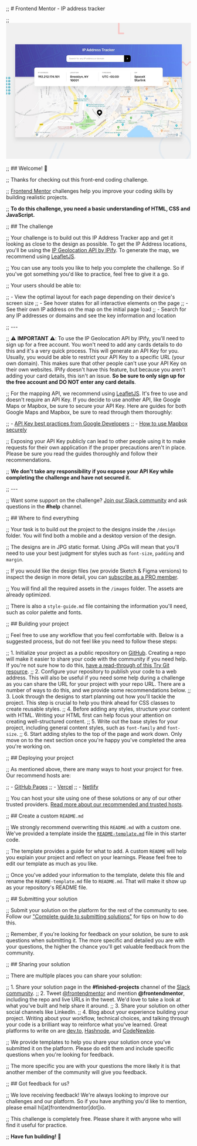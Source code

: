 ;; # Frontend Mentor - IP address tracker

;; ![Design preview for the IP address tracker coding challenge](./design/desktop-preview.jpg)

;; ## Welcome! 👋

;; Thanks for checking out this front-end coding challenge.

;; [Frontend Mentor](https://www.frontendmentor.io) challenges help you improve your coding skills by building realistic projects.

;; **To do this challenge, you need a basic understanding of HTML, CSS and JavaScript.**

;; ## The challenge

;; Your challenge is to build out this IP Address Tracker app and get it looking as close to the design as possible. To get the IP Address locations, you'll be using the [IP Geolocation API by IPify](https://geo.ipify.org/). To generate the map, we recommend using [LeafletJS](https://leafletjs.com/).

;; You can use any tools you like to help you complete the challenge. So if you've got something you'd like to practice, feel free to give it a go.

;; Your users should be able to:

;; - View the optimal layout for each page depending on their device's screen size
;; - See hover states for all interactive elements on the page
;; - See their own IP address on the map on the initial page load
;; - Search for any IP addresses or domains and see the key information and location

;; ---

;; ⚠️ **IMPORTANT** ⚠️: To use the IP Geolocation API by IPify, you'll need to sign up for a free account. You won't need to add any cards details to do this and it's a very quick process. This will generate an API Key for you. Usually, you would be able to restrict your API Key to a specific URL (your own domain). This makes sure that other people can't use your API Key on their own websites. IPify doesn't have this feature, but because you aren't adding your card details, this isn't an issue. **So be sure to only sign up for the free account and DO NOT enter any card details**.

;; For the mapping API, we recommend using [LeafletJS](https://leafletjs.com/). It's free to use and doesn't require an API Key. If you decide to use another API, like Google Maps or Mapbox, be sure to secure your API Key. Here are guides for both Google Maps and Mapbox, be sure to read through them thoroughly:

;; - [API Key best practices from Google Developers](https://developers.google.com/maps/api-key-best-practices)
;; - [How to use Mapbox securely](https://docs.mapbox.com/help/troubleshooting/how-to-use-mapbox-securely/)

;; Exposing your API Key publicly can lead to other people using it to make requests for their own application if the proper precautions aren't in place. Please be sure you read the guides thoroughly and follow their recommendations.

;; **We don't take any responsibility if you expose your API Key while completing the challenge and have not secured it.**

;; ---

;; Want some support on the challenge? [Join our Slack community](https://www.frontendmentor.io/slack) and ask questions in the **#help** channel.

;; ## Where to find everything

;; Your task is to build out the project to the designs inside the `/design` folder. You will find both a mobile and a desktop version of the design. 

;; The designs are in JPG static format. Using JPGs will mean that you'll need to use your best judgment for styles such as `font-size`, `padding` and `margin`. 

;; If you would like the design files (we provide Sketch & Figma versions) to inspect the design in more detail, you can [subscribe as a PRO member](https://www.frontendmentor.io/pro).

;; You will find all the required assets in the `/images` folder. The assets are already optimized.

;; There is also a `style-guide.md` file containing the information you'll need, such as color palette and fonts.

;; ## Building your project

;; Feel free to use any workflow that you feel comfortable with. Below is a suggested process, but do not feel like you need to follow these steps:

;; 1. Initialize your project as a public repository on [GitHub](https://github.com/). Creating a repo will make it easier to share your code with the community if you need help. If you're not sure how to do this, [have a read-through of this Try Git resource](https://try.github.io/).
;; 2. Configure your repository to publish your code to a web address. This will also be useful if you need some help during a challenge as you can share the URL for your project with your repo URL. There are a number of ways to do this, and we provide some recommendations below.
;; 3. Look through the designs to start planning out how you'll tackle the project. This step is crucial to help you think ahead for CSS classes to create reusable styles.
;; 4. Before adding any styles, structure your content with HTML. Writing your HTML first can help focus your attention on creating well-structured content.
;; 5. Write out the base styles for your project, including general content styles, such as `font-family` and `font-size`.
;; 6. Start adding styles to the top of the page and work down. Only move on to the next section once you're happy you've completed the area you're working on.

;; ## Deploying your project

;; As mentioned above, there are many ways to host your project for free. Our recommend hosts are:

;; - [GitHub Pages](https://pages.github.com/)
;; - [Vercel](https://vercel.com/)
;; - [Netlify](https://www.netlify.com/)

;; You can host your site using one of these solutions or any of our other trusted providers. [Read more about our recommended and trusted hosts](https://medium.com/frontend-mentor/frontend-mentor-trusted-hosting-providers-bf000dfebe).

;; ## Create a custom `README.md`

;; We strongly recommend overwriting this `README.md` with a custom one. We've provided a template inside the [`README-template.md`](./README-template.md) file in this starter code.

;; The template provides a guide for what to add. A custom `README` will help you explain your project and reflect on your learnings. Please feel free to edit our template as much as you like.

;; Once you've added your information to the template, delete this file and rename the `README-template.md` file to `README.md`. That will make it show up as your repository's README file.

;; ## Submitting your solution

;; Submit your solution on the platform for the rest of the community to see. Follow our ["Complete guide to submitting solutions"](https://medium.com/frontend-mentor/a-complete-guide-to-submitting-solutions-on-frontend-mentor-ac6384162248) for tips on how to do this.

;; Remember, if you're looking for feedback on your solution, be sure to ask questions when submitting it. The more specific and detailed you are with your questions, the higher the chance you'll get valuable feedback from the community.

;; ## Sharing your solution

;; There are multiple places you can share your solution:

;; 1. Share your solution page in the **#finished-projects** channel of the [Slack community](https://www.frontendmentor.io/slack). 
;; 2. Tweet [@frontendmentor](https://twitter.com/frontendmentor) and mention **@frontendmentor**, including the repo and live URLs in the tweet. We'd love to take a look at what you've built and help share it around.
;; 3. Share your solution on other social channels like LinkedIn.
;; 4. Blog about your experience building your project. Writing about your workflow, technical choices, and talking through your code is a brilliant way to reinforce what you've learned. Great platforms to write on are [dev.to](https://dev.to/), [Hashnode](https://hashnode.com/), and [CodeNewbie](https://community.codenewbie.org/).

;; We provide templates to help you share your solution once you've submitted it on the platform. Please do edit them and include specific questions when you're looking for feedback. 

;; The more specific you are with your questions the more likely it is that another member of the community will give you feedback.

;; ## Got feedback for us?

;; We love receiving feedback! We're always looking to improve our challenges and our platform. So if you have anything you'd like to mention, please email hi[at]frontendmentor[dot]io.

;; This challenge is completely free. Please share it with anyone who will find it useful for practice.

;; **Have fun building!** 🚀
